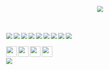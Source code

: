 <!-- <p align="center"><img src="https://i.pinimg.com/originals/dc/bd/31/dcbd31a54fe6915de2130c288ce0781b.gif" width="300" height="300"></img></p>
 -->
<p align="center"><img src="https://user-images.githubusercontent.com/129068544/230491508-334554fc-4089-46b2-9a5b-0f229781aa12.png"></img></p>

<!-- ###### <p align="center"> iOS에 대한 모든 정보 제공 및 코드 리뷰 등 코멘트는 메일로 부탁드립니다 🔥 </p> -->

<!-- <h1></h1> -->

<!-- <br> -->
<h1></h1>
<br>
<div align=left> 
  <img src="https://img.shields.io/badge/swift-F05138?style=for-the-badge&logo=swift&logoColor=white"> 
  <img src="https://img.shields.io/badge/xcode-147EFB?style=for-the-badge&logo=xcode&logoColor=white">

  <img src="https://img.shields.io/badge/VSCode-5C2D91?style=for-the-badge&logo=visualstudiocode&logoColor=white"> 
  <img src="https://img.shields.io/badge/c-A8B9CC?style=for-the-badge&logo=c&logoColor=white"> 
  <img src="https://img.shields.io/badge/c++-00599C?style=for-the-badge&logo=c%2B%2B&logoColor=white">
  <img src="https://img.shields.io/badge/python-3776AB?style=for-the-badge&logo=python&logoColor=white"> 
   <img src="https://img.shields.io/badge/java-007396?style=for-the-badge&logo=java&logoColor=white"> 

  <img src="https://img.shields.io/badge/github-181717?style=for-the-badge&logo=github&logoColor=white">
  <img src="https://img.shields.io/badge/git-F05032?style=for-the-badge&logo=git&logoColor=white">
</div>
<br>
<div>
    <img src="https://camo.githubusercontent.com/a6af43479d42a1a2fb5c9b40ee7c8cb4166fe525162357d400ee99afe3eac2fa/68747470733a2f2f63756c746f667468657061727479706172726f742e636f6d2f706172726f74732f68642f676974687562706172726f742e676966" width="28" height="28"></img>
    <img src="https://camo.githubusercontent.com/9ed64b042a76b8a97016e877cbaee0d6df224a148034afef658d841cf0cd1791/68747470733a2f2f63756c746f667468657061727479706172726f742e636f6d2f706172726f74732f68642f6c6170746f705f706172726f742e676966" width="28" height="28"></img>
    <img 
src="https://img.gifmagazine.net/gifmagazine/images/4358401/original.gif" width="28" height="28"></img>
    <img 
src="https://img.gifmagazine.net/gifmagazine/images/4358368/original.gif" width="28" height="28"></img>
<!--    <img 
src="https://img.gifmagazine.net/gifmagazine/images/4358362/original.gif" width="30" height="30"></img>
    <img 
src="https://img.gifmagazine.net/gifmagazine/images/4358205/original.gif" width="200" height="200"></img>
    <img 
src="https://img.gifmagazine.net/gifmagazine/images/4358373/original.gif" width="30" height="30"></img>
    <img 
src="https://img.gifmagazine.net/gifmagazine/images/4358382/original.gif" width="30" height="30"></img>
    <img 
src="https://img.gifmagazine.net/gifmagazine/images/4358350/original.gif" width="30" height="30"></img>
    <img 
src="https://img.gifmagazine.net/gifmagazine/images/4358356/original.gif" width="30" height="30"></img>
    <img 
src="https://img.gifmagazine.net/gifmagazine/images/4358334/original.gif" width="30" height="30"></img>
    <img 
src="https://img.gifmagazine.net/gifmagazine/images/4358289/original.gif" width="30" height="30"></img>
    <img 
src="https://img.gifmagazine.net/gifmagazine/images/4358369/original.gif" width="30" height="30"></img>
    <img 
src="https://img.gifmagazine.net/gifmagazine/images/4358361/original.gif" width="30" height="30"></img>
    <img 
src="https://img.gifmagazine.net/gifmagazine/images/4358384/original.gif" width="30" height="30"></img>
    <img 
src="https://img.gifmagazine.net/gifmagazine/images/4358348/original.gif" width="30" height="30"></img>
    <img 
src="https://img.gifmagazine.net/gifmagazine/images/4358352/original.gif" width="30" height="30"></img>
    <img 
src="https://img.gifmagazine.net/gifmagazine/images/4358268/original.gif" width="30" height="30"></img>
     <img 
src="https://img.gifmagazine.net/gifmagazine/images/4358327/original.gif" width="30" height="30"></img>
    <img 
src="https://img.gifmagazine.net/gifmagazine/images/4358371/original.gif" width="30" height="30"></img> -->
<!--    <img 
src="https://img.gifmagazine.net/gifmagazine/images/4358364/original.gif" width="30" height="30"></img>
    <img 
src="https://img.gifmagazine.net/gifmagazine/images/4358354/original.gif" width="30" height="30"></img>
    <img 
src="https://img.gifmagazine.net/gifmagazine/images/4358379/original.gif" width="30" height="30"></img>
    <img 
src="https://img.gifmagazine.net/gifmagazine/images/4358370/original.gif" width="30" height="30"></img>
    <img 
src="https://img.gifmagazine.net/gifmagazine/images/4358261/original.gif" width="30" height="30"></img> -->
<!--     <img 
src="https://img.gifmagazine.net/gifmagazine/images/4358349/original.gif" width="30" height="30"></img>
    <img 
src="https://img.gifmagazine.net/gifmagazine/images/4358312/original.gif" width="30" height="30"></img>
    <img 
src="https://img.gifmagazine.net/gifmagazine/images/4358326/original.gif" width="30" height="30"></img>
    <img 
src="https://img.gifmagazine.net/gifmagazine/images/4358203/original.gif" width="30" height="30"></img> -->
<!--     <img 
src="https://img.gifmagazine.net/gifmagazine/images/4358220/original.gif" width="30" height="30"></img> -->
</div>
<a href="https://hits.seeyoufarm.com"><img src="https://hits.seeyoufarm.com/api/count/incr/badge.svg?url=https%3A%2F%2Fgithub.com%2Fyoshida-tako%2Fbaekteun&count_bg=%23FF4242&title_bg=%23555555&icon=swift.svg&icon_color=%23FF4242&title=hits&edge_flat=false"/></a>
